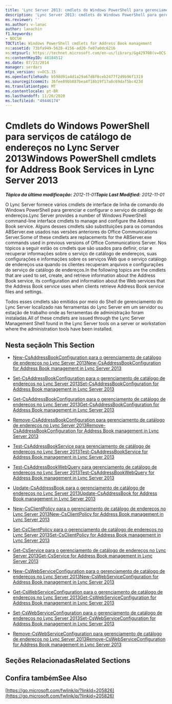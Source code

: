 ```yaml
---
title: 'Lync Server 2013: cmdlets do Windows PowerShell para gerenciamento de catálogo de endereços'
description: 'Lync Server 2013: cmdlets do Windows PowerShell para gerenciamento de catálogo de endereços.'
ms.reviewer: ''
ms.author: v-lanac
author: lanachin
f1.keywords:
- NOCSH
TOCTitle: Windows PowerShell cmdlets for Address Book management
ms:assetid: 73bfa949-5628-4156-ad20-fe07a0dc6216
ms:mtpsurl: https://technet.microsoft.com/en-us/library/Gg429708(v=OCS.15)
ms:contentKeyID: 48184512
ms.date: 07/23/2014
manager: serdars
mtps_version: v=OCS.15
ms.openlocfilehash: b598d91a4d1a29a67d8f8ceb2477f2d9b96f1319
ms.sourcegitcommit: 36fee89bb887bea4f18b19f17a8c69daf5bc423d
ms.translationtype: MT
ms.contentlocale: pt-BR
ms.lasthandoff: 11/26/2020
ms.locfileid: "49446174"
---
```

# <a name="windows-powershell-cmdlets-for-address-book-services-in-lync-server-2013"></a><span data-ttu-id="67fe3-103">Cmdlets do Windows PowerShell para serviços de catálogo de endereços no Lync Server 2013</span><span class="sxs-lookup"><span data-stu-id="67fe3-103">Windows PowerShell cmdlets for Address Book Services in Lync Server 2013</span></span>

<div data-xmlns="http://www.w3.org/1999/xhtml">

<div class="topic" data-xmlns="http://www.w3.org/1999/xhtml" data-msxsl="urn:schemas-microsoft-com:xslt" data-cs="https://msdn.microsoft.com/">

<div data-asp="https://msdn2.microsoft.com/asp">



</div>

<div id="mainSection">

<div id="mainBody"><span data-ttu-id="67fe3-104">

<span> </span></span><span class="sxs-lookup"><span data-stu-id="67fe3-104">

<span> </span></span></span>

<span data-ttu-id="67fe3-105">_**Tópico da última modificação:** 2012-11-01_</span><span class="sxs-lookup"><span data-stu-id="67fe3-105">_**Topic Last Modified:** 2012-11-01_</span></span>

<span data-ttu-id="67fe3-106">O Lync Server fornece vários cmdlets de interface de linha de comando do Windows PowerShell para gerenciar e configurar o serviço de catálogo de endereços.</span><span class="sxs-lookup"><span data-stu-id="67fe3-106">Lync Server provides a number of Windows PowerShell command-line interface cmdlets to manage and configure the Address Book service.</span></span> <span data-ttu-id="67fe3-107">Alguns desses cmdlets são substituições para os comandos ABServer.exe usados nas versões anteriores do Office Communications Server.</span><span class="sxs-lookup"><span data-stu-id="67fe3-107">Some of these cmdlets are replacements for the ABServer.exe commands used in previous versions of Office Communications Server.</span></span> <span data-ttu-id="67fe3-108">Nos tópicos a seguir estão os cmdlets que são usados para definir, criar e recuperar informações sobre o serviço de catálogo de endereços, suas configurações e informações sobre os serviços Web que o serviço catálogo de endereços usa quando os clientes recuperam arquivos e configurações do serviço de catálogo de endereços.</span><span class="sxs-lookup"><span data-stu-id="67fe3-108">In the following topics are the cmdlets that are used to set, create, and retrieve information about the Address Book service, its configuration and information about the Web services that the Address Book service uses when clients retrieve Address Book service files and settings.</span></span>

<span data-ttu-id="67fe3-109">Todos esses cmdlets são emitidos por meio do Shell de gerenciamento do Lync Server localizado nas ferramentas do Lync Server em um servidor ou estação de trabalho onde as ferramentas de administração foram instaladas.</span><span class="sxs-lookup"><span data-stu-id="67fe3-109">All of these cmdlets are issued through the Lync Server Management Shell found in the Lync Server tools on a server or workstation where the administration tools have been installed.</span></span>

<div>

## <a name="in-this-section"></a><span data-ttu-id="67fe3-110">Nesta seção</span><span class="sxs-lookup"><span data-stu-id="67fe3-110">In This Section</span></span>

  - [<span data-ttu-id="67fe3-111">New-CsAddressBookConfiguration para o gerenciamento de catálogo de endereços no Lync Server 2013</span><span class="sxs-lookup"><span data-stu-id="67fe3-111">New-CsAddressBookConfiguration for Address Book management in Lync Server 2013</span></span>](lync-server-2013-New-CsAddressBookConfiguration-for-address-book-management.md)

  - [<span data-ttu-id="67fe3-112">Set-CsAddressBookConfiguration para o gerenciamento de catálogo de endereços no Lync Server 2013</span><span class="sxs-lookup"><span data-stu-id="67fe3-112">Set-CsAddressBookConfiguration for Address Book management in Lync Server 2013</span></span>](lync-server-2013-set-csaddressbookconfiguration-for-address-book-management.md)

  - [<span data-ttu-id="67fe3-113">Get-CsAddressBookConfiguration para o gerenciamento de catálogo de endereços no Lync Server 2013</span><span class="sxs-lookup"><span data-stu-id="67fe3-113">Get-CsAddressBookConfiguration for Address Book management in Lync Server 2013</span></span>](lync-server-2013-get-csaddressbookconfiguration-for-address-book-management.md)

  - [<span data-ttu-id="67fe3-114">Remove-CsAddressBookConfiguration para gerenciamento de catálogo de endereços no Lync Server 2013</span><span class="sxs-lookup"><span data-stu-id="67fe3-114">Remove-CsAddressBookConfiguration for Address Book management in Lync Server 2013</span></span>](lync-server-2013-remove-csaddressbookconfiguration-for-address-book-management.md)

  - [<span data-ttu-id="67fe3-115">Test-CsAddressBookService para gerenciamento de catálogo de endereços no Lync Server 2013</span><span class="sxs-lookup"><span data-stu-id="67fe3-115">Test-CsAddressBookService for Address Book management in Lync Server 2013</span></span>](lync-server-2013-test-csaddressbookservice-for-address-book-management.md)

  - [<span data-ttu-id="67fe3-116">Test-CsAddressBookWebQuery para gerenciamento de catálogo de endereços no Lync Server 2013</span><span class="sxs-lookup"><span data-stu-id="67fe3-116">Test-CsAddressBookWebQuery for Address Book management in Lync Server 2013</span></span>](lync-server-2013-test-csaddressbookwebquery-for-address-book-management.md)

  - [<span data-ttu-id="67fe3-117">Update-CsAddressBook para o gerenciamento de catálogo de endereços no Lync Server 2013</span><span class="sxs-lookup"><span data-stu-id="67fe3-117">Update-CsAddressBook for Address Book management in Lync Server 2013</span></span>](lync-server-2013-update-csaddressbook-for-address-book-management.md)

  - [<span data-ttu-id="67fe3-118">New-CsClientPolicy para o gerenciamento de catálogo de endereços no Lync Server 2013</span><span class="sxs-lookup"><span data-stu-id="67fe3-118">New-CsClientPolicy for Address Book management in Lync Server 2013</span></span>](lync-server-2013-new-csclientpolicy-for-address-book-management.md)

  - [<span data-ttu-id="67fe3-119">Set-CsClientPolicy para o gerenciamento de catálogo de endereços no Lync Server 2013</span><span class="sxs-lookup"><span data-stu-id="67fe3-119">Set-CsClientPolicy for Address Book management in Lync Server 2013</span></span>](lync-server-2013-set-csclientpolicy-for-address-book-management.md)

  - [<span data-ttu-id="67fe3-120">Get-CsService para o gerenciamento de catálogo de endereços no Lync Server 2013</span><span class="sxs-lookup"><span data-stu-id="67fe3-120">Get-CsService for Address Book management in Lync Server 2013</span></span>](lync-server-2013-get-csservice-for-address-book-management.md)

  - [<span data-ttu-id="67fe3-121">New-CsWebServiceConfiguration para o gerenciamento de catálogo de endereços no Lync Server 2013</span><span class="sxs-lookup"><span data-stu-id="67fe3-121">New-CsWebServiceConfiguration for Address Book management in Lync Server 2013</span></span>](lync-server-2013-New-CsWebServiceConfiguration-for-address-book-management.md)

  - [<span data-ttu-id="67fe3-122">Get-CsWebServiceConfiguration para o gerenciamento de catálogo de endereços no Lync Server 2013</span><span class="sxs-lookup"><span data-stu-id="67fe3-122">Get-CsWebServiceConfiguration for Address Book management in Lync Server 2013</span></span>](lync-server-2013-get-cswebserviceconfiguration-for-address-book-management.md)

  - [<span data-ttu-id="67fe3-123">Set-CsWebServiceConfiguration para o gerenciamento de catálogo de endereços no Lync Server 2013</span><span class="sxs-lookup"><span data-stu-id="67fe3-123">Set-CsWebServiceConfiguration for Address Book management in Lync Server 2013</span></span>](lync-server-2013-set-cswebserviceconfiguration-for-address-book-management.md)

  - [<span data-ttu-id="67fe3-124">Remove-CsWebServiceConfiguration para gerenciamento de catálogo de endereços no Lync Server 2013</span><span class="sxs-lookup"><span data-stu-id="67fe3-124">Remove-CsWebServiceConfiguration for Address Book management in Lync Server 2013</span></span>](lync-server-2013-remove-cswebserviceconfiguration-for-address-book-management.md)

</div>

<div>

## <a name="related-sections"></a><span data-ttu-id="67fe3-125">Seções Relacionadas</span><span class="sxs-lookup"><span data-stu-id="67fe3-125">Related Sections</span></span>

</div>

<div>

## <a name="see-also"></a><span data-ttu-id="67fe3-126">Confira também</span><span class="sxs-lookup"><span data-stu-id="67fe3-126">See Also</span></span>


[https://go.microsoft.com/fwlink/p/?linkId=205826](https://go.microsoft.com/fwlink/p/?linkid=205826)  
  

<span data-ttu-id="67fe3-127"></div>

</div>

<span> </span>

</div>

</div>

</span><span class="sxs-lookup"><span data-stu-id="67fe3-127"></div>

</div>

<span> </span>

</div>

</div>

</span></span></div>

